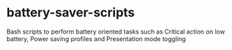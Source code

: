 # battery-saver-scripts
Bash scripts to perform battery oriented tasks such as Critical action on low battery, Power saving profiles and Presentation mode toggling 
